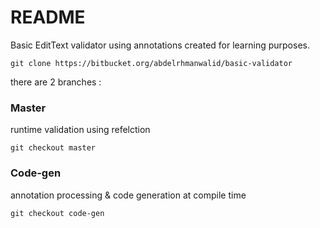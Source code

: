 # README #

Basic EditText validator using annotations created for learning purposes.

```git clone https://bitbucket.org/abdelrhmanwalid/basic-validator```

there are 2 branches :

### Master ###
runtime validation using refelction

```git checkout master```

### Code-gen ###

annotation processing & code generation at compile time

```git checkout code-gen```